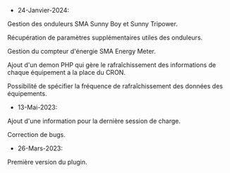 * 24-Janvier-2024:

Gestion des onduleurs SMA Sunny Boy et Sunny Tripower.

Récupération de paramètres supplémentaires utiles des onduleurs.

Gestion du compteur d'énergie SMA Energy Meter.

Ajout d'un demon PHP qui gère le rafraîchissement des informations de chaque équipement a la place du CRON.

Possibilité de spécifier la fréquence de rafraîchissement des données des équipements.

* 13-Mai-2023:

Ajout d'une information pour la dernière session de charge.

Correction de bugs.

* 26-Mars-2023:

Première version du plugin.
